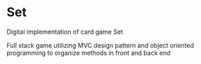 # Set
Digital implementation of card game Set

Full stack game utilizing MVC design pattern and object oriented programming to organize methods in front and back end
